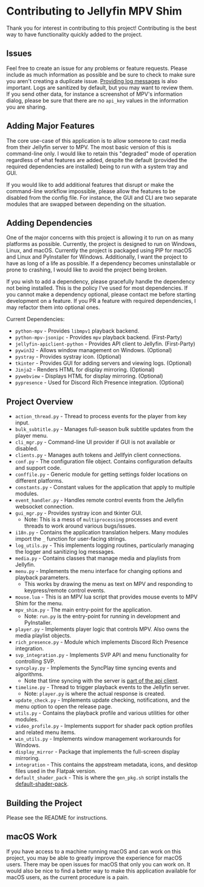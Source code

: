 # Contributing to Jellyfin MPV Shim

Thank you for interest in contributing to this project! Contributing is the best way to have functionality
quickly added to the project.

## Issues

Feel free to create an issue for any problems or feature requests. Please include as much information as
possible and be sure to check to make sure you aren't creating a duplicate issue. [Providing log messages](https://github.com/iwalton3/jellyfin-mpv-shim/wiki/Sending-Logs) is also important. Logs are sanitized by default, but you may want
to review them. If you send other data, for instance a screenshot of MPV's information dialog, please
be sure that there are no `api_key` values in the information you are sharing.

## Adding Major Features

The core use-case of this application is to allow someone to cast media from their Jellyfin server to MPV.
The most basic version of this is command-line only. I would like to retain this "degraded" mode of operation
regardless of what features are added, despite the default (provided the required dependencies are installed) 
being to run with a system tray and GUI.

If you would like to add additional features that disrupt or make the command-line workflow impossible, please
allow the features to be disabled from the config file. For instance, the GUI and CLI are two separate modules
that are swapped between depending on the situation.

## Adding Dependencies

One of the major concerns with this project is allowing it to run on as many platforms as possible. Currently,
the project is designed to run on Windows, Linux, and macOS. Currently the project is packaged using PIP for
macOS and Linux and PyInstaller for Windows. Additionally, I want the project to have as long of a life as possible.
If a dependency becomes uninstallable or prone to crashing, I would like to avoid the project being broken.

If you wish to add a dependency, please gracefully handle the dependency not being installed. This is the
policy I've used for most dependencies. If you cannot make a dependency optional, please contact me before
starting development on a feature. If you PR a feature with required dependencies, I may refactor them into
optional ones.

Current Dependencies:
 - `python-mpv` - Provides `libmpv1` playback backend.
 - `python-mpv-jsonipc` - Provides `mpv` playback backend. (First-Party)
 - `jellyfin-apiclient-python` - Provides API client to Jellyfin. (First-Party)
 - `pywin32` - Allows window management on Windows. (Optional)
 - `pystray` - Provides systray icon. (Optional)
 - `tkinter` - Provides GUI for adding servers and viewing logs. (Optional)
 - `Jinja2` - Renders HTML for display mirroring. (Optional)
 - `pywebview` - Displays HTML for display mirroring. (Optional)
 - `pypresence` - Used for Discord Rich Presence integration. (Optional)

## Project Overview

 - `action_thread.py` - Thread to process events for the player from key input.
 - `bulk_subtitle.py` - Manages full-season bulk subtitle updates from the player menu.
 - `cli_mgr.py` - Command-line UI provider if GUI is not available or disabled.
 - `clients.py` - Manages auth tokens and Jellfyin client connections.
 - `conf.py` - The configuration file object. Contains configuration defaults and support code.
 - `conffile.py` - Generic module for getting settings folder locations on different platforms.
 - `constants.py` - Constant values for the application that apply to multiple modules.
 - `event_handler.py` - Handles remote control events from the Jellyfin websocket connection.
 - `gui_mgr.py` - Provides systray icon and tkinter GUI.
     - Note: This is a mess of `multiprocessing` processes and event threads to work around various bugs/issues.
 - `i18n.py` - Contains the application translation helpers. Many modules import the `_` function for user-facing strings.
 - `log_utils.py` - This implements logging routines, particularly managing the logger and sanitizing log messages.
 - `media.py` - Contains classes that manage media and playlists from Jellyfin.
 - `menu.py` - Implements the menu interface for changing options and playback parameters.
     - This works by drawing the menu as text on MPV and responding to keypress/remote control events.
 - `mouse.lua` - This is an MPV lua script that provides mouse events to MPV Shim for the menu.
 - `mpv_shim.py` - The main entry-point for the application.
     - Note: `run.py` is the entry-point for running in development and PyInstaller.
 - `player.py` - Implements player logic that controls MPV. Also owns the media playlist objects.
 - `rich_presence.py` - Module which implements Discord Rich Presence integration.
 - `svp_integration.py` - Implements SVP API and menu functionality for controlling SVP.
 - `syncplay.py` - Implements the SyncPlay time syncing events and algorithms.
     - Note that time syncing with the server is [part of the api client](https://github.com/iwalton3/jellyfin-apiclient-python/blob/master/jellyfin_apiclient_python/timesync_manager.py). 
 - `timeline.py` - Thread to trigger playback events to the Jellyfin server.
     - Note: `player.py` is where the actual response is created.
 - `update_check.py` - Implements update checking, notifications, and the menu option to open the release page.
 - `utils.py` - Contains the playback profile and various utilities for other modules.
 - `video_profile.py` - Implements support for shader pack option profiles and related menu items.
 - `win_utils.py` - Implements window management workarounds for Windows.
 - `display_mirror` - Package that implements the full-screen display mirroring.
 - `integration` - This contains the appstream metadata, icons, and desktop files used in the Flatpak version.
 - `default_shader_pack` - This is where the `gen_pkg.sh` script installs the [default-shader-pack](https://github.com/iwalton3/default-shader-pack).

## Building the Project

Please see the README for instructions.

## macOS Work

If you have access to a machine running macOS and can work on this project, you may be able to greatly improve
the experience for macOS users. There may be open issues for macOS that only you can work on. It would also be nice
to find a better way to make this application available for macOS users, as the current procedure is a pain.
